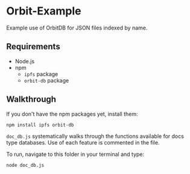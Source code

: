 # Orbit-Example

Example use of OrbitDB for JSON files indexed by name.

## Requirements
- Node.js
- npm
    - `ipfs` package
    - `orbit-db` package

## Walkthrough
If you don't have the npm packages yet, install them:
```
npm install ipfs orbit-db
```

`doc_db.js` systematically walks through the functions available for docs type databases.
Use of each feature is commented in the file.

To run, navigate to this folder in your terminal and type:
```
node doc_db.js
```
